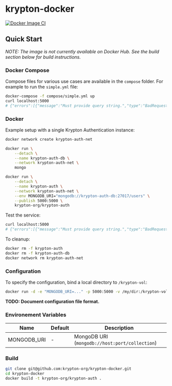 # krypton-docker

[![Docker Image CI](https://github.com/krypton-org/krypton-docker/workflows/Docker%20Image%20CI/badge.svg)](https://github.com/krypton-org/krypton-docker/actions)

## Quick Start

*NOTE: The image is not currently available on Docker Hub. See the build section below for build instructions.*

### Docker Compose

Compose files for various use cases are available in the `compose` folder.
For example to run the `simple.yml` file:
```bash
docker-compose -f compose/simple.yml up
curl localhost:5000
# {"errors":[{"message":"Must provide query string.","type":"BadRequestError"}]}
```

### Docker

Example setup with a single Krypton Authentication instance:

```bash
docker network create krypton-auth-net

docker run \
    --detach \
    --name krypton-auth-db \
    --network krypton-auth-net \
    mongo

docker run \
    --detach \
    --name krypton-auth \
    --network krypton-auth-net \
    --env MONGODB_URI="mongodb://krypton-auth-db:27017/users" \
    --publish 5000:5000 \
    krypton-org/krypton-auth
```

Test the service:

```bash
curl localhost:5000
# {"errors":[{"message":"Must provide query string.","type":"BadRequestError"}]}
```

To cleanup:

```bash
docker rm -f krypton-auth
docker rm -f krypton-auth-db
docker network rm krypton-auth-net
```

### Configuration

To specify the configuration, bind a local directory to `/krypton-vol`:

```bash
docker run -d -e "MONGODB_URI=..." -p 5000:5000 -v /my/dir:/krypton-vol krypton-auth
```

**TODO: Document configuration file format.**

### Environement Variables

Name           | Default   | Description
---------------|-----------|------------
MONGODB_URI    | -         | MongoDB URI (`mongodb://host:port/collection`)

### Build

```bash
git clone git@github.com:krypton-org/krypton-docker.git
cd krypton-docker
docker build -t krypton-org/krypton-auth .
```


